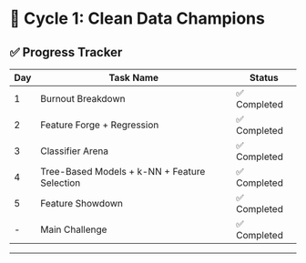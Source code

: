 # 🧹 Cycle 1: Clean Data Champions

## ✅ Progress Tracker

| Day | Task Name               | Status     |
|-----|-------------------------|------------|
| 1   | Burnout Breakdown       | ✅ Completed |
| 2   | Feature Forge + Regression          | ✅ Completed |
| 3   | Classifier Arena        | ✅ Completed |
| 4   | Tree-Based Models + k-NN + Feature Selection       | ✅ Completed |
| 5   | Feature Showdown | ✅ Completed |
| -   | Main Challenge          | ✅ Completed |

---





